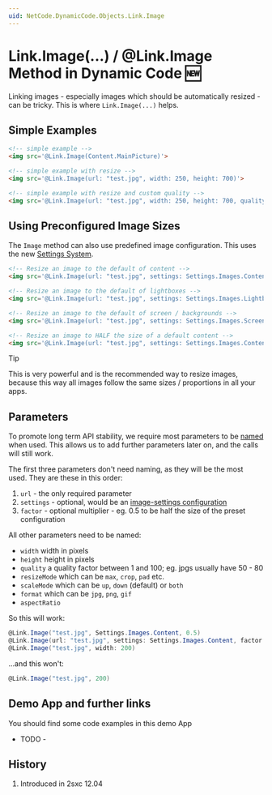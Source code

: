 ```yaml
---
uid: NetCode.DynamicCode.Objects.Link.Image
---
```


# Link.Image(...) / @Link.Image Method in Dynamic Code 🆕

Linking images - especially images which should be automatically resized - can be tricky. This is where `Link.Image(...)` helps. 

## Simple Examples

```html
<!-- simple example -->
<img src='@Link.Image(Content.MainPicture)'>

<!-- simple example with resize -->
<img src='@Link.Image(url: "test.jpg", width: 250, height: 700)'>

<!-- simple example with resize and custom quality -->
<img src='@Link.Image(url: "test.jpg", width: 250, height: 700, quality: 75.2)'>
```

## Using Preconfigured Image Sizes

The `Image` method can also use predefined image configuration. This uses the new [Settings System](xref:Basics.Configuration.Index).

```html
<!-- Resize an image to the default of content -->
<img src='@Link.Image(url: "test.jpg", settings: Settings.Images.Content)'>

<!-- Resize an image to the default of lightboxes -->
<img src='@Link.Image(url: "test.jpg", settings: Settings.Images.Lightbox)'>

<!-- Resize an image to the default of screen / backgrounds -->
<img src='@Link.Image(url: "test.jpg", settings: Settings.Images.Screen)'>

<!-- Resize an image to HALF the size of a default content -->
<img src='@Link.Image(url: "test.jpg", settings: Settings.Images.Content, factor: 0.5)'>
```

> [!TIP]
> This is very powerful and is the recommended way to resize images,
> because this way all images follow the same sizes / proportions in all your apps.

## Parameters

To promote long term API stability, we require most parameters to be [named](xref:NetCode.Conventions.NamedParameters) when used. 
This allows us to add further parameters later on, and the calls will still work.

The first three parameters don't need naming, as they will be the most used. They are these in this order:

1. `url` - the only required parameter
2. `settings` - optional, would be an [image-settings configuration](xref:Basics.Configuration.SystemSettings)
3. `factor` - optional multiplier - eg. 0.5 to be half the size of the preset configuration

All other parameters need to be named:

* `width` width in pixels
* `height` height in pixels
* `quality` a quality factor between 1 and 100; eg. jpgs usually have 50 - 80
* `resizeMode` which can be `max`, `crop`, `pad` etc.
* `scaleMode` which can be `up`, `down` (default) or `both`
* `format` which can be `jpg`, `png`, `gif`
* `aspectRatio` 

So this will work:

```c#
@Link.Image("test.jpg", Settings.Images.Content, 0.5)
@Link.Image(url: "test.jpg", settings: Settings.Images.Content, factor: 0.5)
@Link.Image("test.jpg", width: 200)
```

...and this won't:

```c#
@Link.Image("test.jpg", 200)
```


## Demo App and further links

You should find some code examples in this demo App

* TODO - 

## History

1. Introduced in 2sxc 12.04
